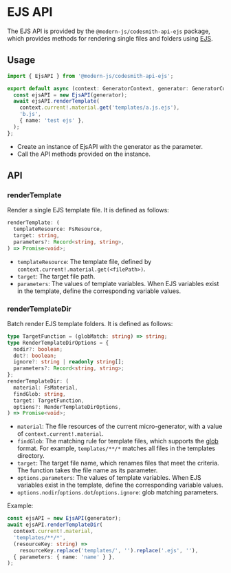 # EJS API

The EJS API is provided by the `@modern-js/codesmith-api-ejs` package, which provides methods for rendering single files and folders using [EJS](https://ejs.co/).

## Usage

```ts
import { EjsAPI } from '@modern-js/codesmith-api-ejs';

export default async (context: GeneratorContext, generator: GeneratorCore) => {
  const ejsAPI = new EjsAPI(generator);
  await ejsAPI.renderTemplate(
    context.current!.material.get('templates/a.js.ejs'),
    'b.js',
    { name: 'test ejs' },
  );
};
```

- Create an instance of EjsAPI with the generator as the parameter.
- Call the API methods provided on the instance.

## API

### renderTemplate

Render a single EJS template file. It is defined as follows:

```ts
renderTemplate: (
  templateResource: FsResource,
  target: string,
  parameters?: Record<string, string>,
) => Promise<void>;
```

- `templateResource`: The template file, defined by `context.current!.material.get(<filePath>)`.
- `target`: The target file path.
- `parameters`: The values of template variables. When EJS variables exist in the template, define the corresponding variable values.

### renderTemplateDir

Batch render EJS template folders. It is defined as follows:

```ts
type TargetFunction = (globMatch: string) => string;
type RenderTemplateDirOptions = {
  nodir?: boolean;
  dot?: boolean;
  ignore?: string | readonly string[];
  parameters?: Record<string, string>;
};
renderTemplateDir: (
  material: FsMaterial,
  findGlob: string,
  target: TargetFunction,
  options?: RenderTemplateDirOptions,
) => Promise<void>;
```

- `material`: The file resources of the current micro-generator, with a value of `context.current!.material`.
- `findGlob`: The matching rule for template files, which supports the [glob](https://www.npmjs.com/package/glob) format. For example, `templates/**/*` matches all files in the templates directory.
- `target`: The target file name, which renames files that meet the criteria. The function takes the file name as its parameter.
- `options.parameters`: The values of template variables. When EJS variables exist in the template, define the corresponding variable values.
- `options.nodir`/`options.dot`/`options.ignore`: glob matching parameters.

Example:

```ts
const ejsAPI = new EjsAPI(generator);
await ejsAPI.renderTemplateDir(
  context.current!.material,
  'templates/**/*',
  (resourceKey: string) =>
    resourceKey.replace('templates/', '').replace('.ejs', ''),
  { parameters: { name: 'name' } },
);
```
